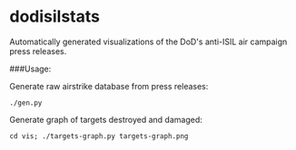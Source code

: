 dodisilstats
============
Automatically generated visualizations of the DoD's anti-ISIL air campaign press releases.

###Usage:

Generate raw airstrike database from press releases:
```
./gen.py
````

Generate graph of targets destroyed and damaged:
```
cd vis; ./targets-graph.py targets-graph.png
```
